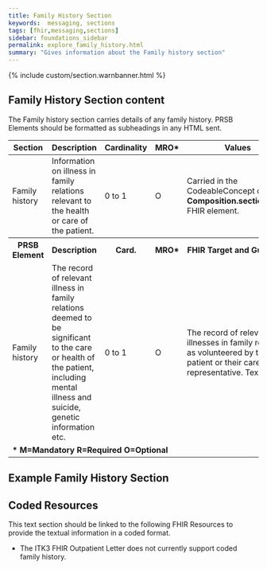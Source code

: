 ```yaml
---
title: Family History Section
keywords:  messaging, sections
tags: [fhir,messaging,sections]
sidebar: foundations_sidebar
permalink: explore_family_history.html
summary: "Gives information about the Family history section"
---
```


{% include custom/section.warnbanner.html %}

## Family History Section content ##
The Family history section carries details of any family history. PRSB Elements should be formatted as subheadings in any HTML sent.
 
<table style="width:100%;max-width: 100%;">
	<thead>
		<tr>
			<th width="18%">Section</th>
			<th width="30%">Description</th>
			<th width="11%">Cardinality</th>
			<th width="11%">MRO*</th>
			<th width="30%">Values</th>
		</tr>
	</thead>
 <tbody>
  <tr>
   <td>Family history</td>
   <td>Information on illness in family relations relevant to the health or care of the patient.</td>
   <td>0 to 1</td>
   <td>O</td>
	<td>Carried in the CodeableConcept of <b>Composition.section.code</b> FHIR element.</td>
  </tr>
		<tr>
			<th>PRSB Element</th>
			<th>Description</th>
			<th>Card.</th>
			<th>MRO*</th>
			<th>FHIR Target and Guidance</th>		
		</tr>
  <tr>
   <td>Family history</td>
   <td>The record of relevant illness in family relations deemed to be significant to the care or health of the patient, including mental illness and suicide, genetic information etc.</td>
   <td>0 to 1</td>
   <td>O</td>
   <td>The record of relevant illnesses in family relations as volunteered by the patient or their carer or representative. Text only.</td>
  </tr>
		<tr>
		<td colspan="5"><b>* M=Mandatory R=Required O=Optional</b></td>
		</tr>
 </tbody>
</table>

##  Example Family History Section ##

<script src="https://gist.github.com/IOPS-DEV/b279b3ea09bf124c357405345f27b28c.js"></script>

## Coded Resources ##


This text section should be linked to the following FHIR Resources to provide the textual information in a coded format.

- The ITK3 FHIR Outpatient Letter does not currently support coded family history.






